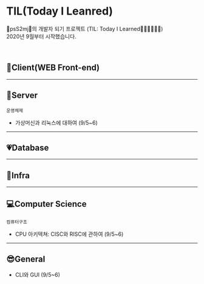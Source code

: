 # TIL(Today I Leanred)
💙psS2mj💛의 개발자 되기 프로젝트 (TIL: Today I Learned🙆🏻‍♀️🙋🏻‍♀️)
<br> 2020년 9월부터 시작했습니다.

<br>

## 🎸Client(WEB Front-end)

- - -

## 🥁Server
`운영체제`
- 가상머신과 리눅스에 대하여 (9/5~6)

- - -

## 💗Database

- - -

## 🌈Infra

- - -

## 💻Computer Science
`컴퓨터구조`
- CPU 아키텍쳐: CISC와 RISC에 관하여 (9/5~6)

- - -

## 😎General
- CLI와 GUI (9/5~6)
